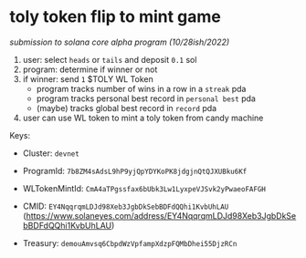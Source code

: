 # toly token flip to mint game
*submission to solana core alpha program (10/28ish/2022)*

1. user: select `heads` or `tails` and deposit `0.1` sol
2. program: determine if winner or not
3. if winner: send `1` $TOLY WL Token
    - program tracks number of wins in a row in a `streak` pda
    - program tracks personal best record in `personal best` pda
    - (maybe) tracks global best record in `record` pda
4. user can use WL token to mint a toly token from candy machine

Keys: 
- Cluster: `devnet`
- ProgramId: `7b8ZM4sAdsL9hP9yjQpYDYKoPK8jdgjnQtQJXUBku6Kf`
- WLTokenMintId: `CmA4aTPgssfax6bUbk3Lw1LyxpeVJSvk2yPwaeoFAFGH` 



- CMID: `EY4NqqrqmLDJd98Xeb3JgbDkSebBDFdQQhi1KvbUhLAU` (https://www.solaneyes.com/address/EY4NqqrqmLDJd98Xeb3JgbDkSebBDFdQQhi1KvbUhLAU)
- Treasury: `demouAmvsq6CbpdWzVpfampXdzpFQMbDhei55DjzRCn`